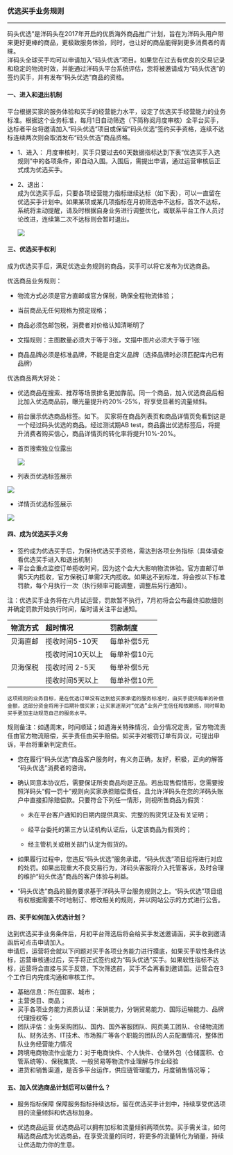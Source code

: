 ### 优选买手业务规则

---

码头优选”是洋码头在2017年开启的优质海外商品推广计划，旨在为洋码头用户带来更好更棒的商品，更极致服务体验，同时，也让好的商品能得到更多消费者的青睐。  
洋码头全球买手均可以申请加入“码头优选”项目。如果您在过去有优良的交易记录和稳定的物流时效，并能通过洋码头平台系统评估，您将被邀请成为“码头优选”的签约买手，并有发布“码头优选”商品的资格。

#### 一、进入和退出机制

平台根据买家的服务体验和买手的经营能力水平，设定了优选买手经营能力的业务标准。根据这个业务标准，每月1日自动筛选（下简称阅月度审核）全平台买手，达标者平台将邀请加入“码头优选”项目或保留“码头优选”签约买手资格，连续不达标连续两次则会取消发布“码头优选”商品资格。

* 1、进入：
  月度审核时，买手只要过去60天数据指标达到下表“优选买手入选规则”中的各项条件，即自动入围。入围后，需提出申请，通过运营审核后正式成为优选买手。
* 2、退出：  
  成为优选买手后，只要各项经营能力指标继续达标（如下表），可以一直留在优选买手计划中。如果某项或某几项指标在月初筛选中不达标，首次不达标，系统将主动提醒，请及时根据自身业务进行调整优化，或联系平台工作人员讨论改进，连续第二次不达标则会暂时退出。

  ![](/pspseller/images/psprules004.jpg)

#### 三、优选买手权利

成为优选买手后，满足优选业务规则的商品，买手可以将它发布为优选商品。

优选商品业务规则：

* 物流方式必须是官方直邮或官方保税，确保全程物流体验；

* 当前商品无任何规格为预定规格；

* 商品必须包邮包税，消费者对价格认知清晰明了

* 文描规则：主图数量必须大于等于3张，文描中图片必须大于等于1张

* 商品品牌必须是标准品牌，不能是自定义品牌（选择品牌时必须匹配库内已有品牌）

优选商品两大好处：

* 优选商品在搜索、推荐等场景排名更加靠前。同一个商品，加入优选商品后相比加入优选商品前，曝光量提升约20%-25%，将享受显著的流量倾斜。
* 前台展示优选商品标签。如下。 买家将在商品列表页和商品详情页免看到这是一个经过码头优选的商品。经过测试期AB test，商品露出优选标签后，将提升消费者购买信心，商品详情页的转化率将提升10%-20%。

* 首页搜索独立位露出

  ![](/pspseller/images/pspseller-1.png)

* 列表页优选标签展示

![](/pspseller/images/pspseller-2.png)

* 详情页优选标签展示

![](/pspseller/images/pspseller-3.png)

#### 四、成为优选买手义务

* 签约成为优选买手后，为保持优选买手资格，需达到各项业务指标（具体请查看优选买手进入和退出机制）
* 平台会重点监控订单揽收时间，因为这个会大大影响物流体验。官方直邮订单需5天内揽收，官方保税订单需2天内揽收。如果达不到标准，将会按以下标准罚款，每个月执行一次（执行频率可能调整，调整后另行通知）。

注：优选买手业务将在六月试运营，罚款暂不执行，7月初将会公布最终扣款细则并确定罚款开始执行时间，届时请关注平台通知。

| 物流方式 | 超时情况 | 罚款制度 |
| :--- | :--- | :--- |
| 贝海直邮 | 揽收时间5-10天 | 每单补偿5元 |
|  | 揽收时间10天以上 | 每单补偿10元 |
| 贝海保税 | 揽收时间 2-5天 | 每单补偿5元 |
|  | 揽收时间5天以上 | 每单补偿10元 |

```
这项规则的业务目标，是在优选订单没有达到给买家承诺的服务标准时，由买手提供每单的补偿金额，这部分资金将用于后期补偿买家；让买家逐渐对“优选”业务产生信任和依赖感，同时帮助买手更加主动规范自己的服务水平。
```

规则备注：如遇周末，时间顺延；如遇海关特殊情况，会分情况定责，官方物流责任由官方物流赔偿，买手责任由买手赔偿。如买手对被罚订单有异议，可提出申诉，平台将重新判定责任。

* 您在履行“码头优选”商品客户服务时，有义务正确，友好，积极，正向的解答 “码头优选”消费者的咨询。

* 确认同意本协议后，需要保证所卖商品均是正品。若出现售假情形，您需要按照洋码头“假一罚十”规则向买家承担赔偿责任，且允许洋码头在您的洋码头账户中直接扣除赔偿款。只要符合下列任一情形，则视所售商品为假货：

  * 未在平台客户通知的日期内提供真实、完整的购货凭证及有关证明；

  * 经平台委托的第三方认证机构认证后，认定该商品为假货的；

  * 经主管机关或相关部门认定为假货的。

* 如果履行过程中，您违反“码头优选”服务承诺，“码头优选”项目组将进行对应的处罚。如果出现重大不良交易行为，洋码头客服将介入托管客诉，及时合理的维护“码头优选”商品的客户体验与利益。

* “码头优选”商品的服务要求基于洋码头平台服务规则之上。“码头优选”项目组有权根据需要不时地制订、修改相关的规则，并以网站公示的方式进行公告。

#### 四、买手如何加入优选计划？

达到优选买手业务条件后，月初平台筛选后将会给买手发送邀请函，买手收到邀请函后可点击申请加入。  
申请后，运营将会就以下问题对买手各项业务能力进行摸底，如果买手软性条件达标，运营审核通过后，买手将正式签约成为“码头优选”买手。如果软性指标不达标，运营将会直接与买手反馈，下次筛选前，买手不会再看到邀请函。运营会在3个工作日内完成沟通和审核工作。

* 基础信息：所在国家、城市；
* 主营类目、商品；
* 买手各项业务能力资质认证：采销能力，分销贸易能力、国际运输能力、品牌代理授权等；
* 团队评估：业务采购团队、国内、国外客服团队、网页美工团队、仓储物流团队、财务法务、IT技术、市场推广等各个职能的团队的人员配置情况，整体团队业务经营能力情况
* 跨境电商物流作业能力：对于电商快件、个人快件、仓储外包（仓储面积、仓管系统等）、保税集货、一般贸易等物流作业理解与作业经验
* 进货和销售渠道，是否多平台运作，供应链管理能力，月度销售情况等；

#### 五、加入优选商品计划后可以做什么？

* 服务指标保障 保障服务指标持续达标，留在优选买手计划中，持续享受优选项目的流量倾斜和优选标加身。

* 优选商品运营 优选商品可以拥有加标和流量倾斜两项优势。买手需关注，如何精选商品成为优选商品，在享受流量的同时，将更多的流量转化为销量，持续让优选助力你的生意。



